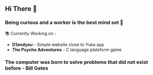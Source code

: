 ## Hi There 👋
### Being curious and a worker is the best mind set 🧐

📚 Currently Working on : 
  - **D1andyou** - Simple website close to Yuka app
  - **The Psycho Adventures** - C language plateform game

###  The computer was born to solve problems that did not exist before - Bill Gates
